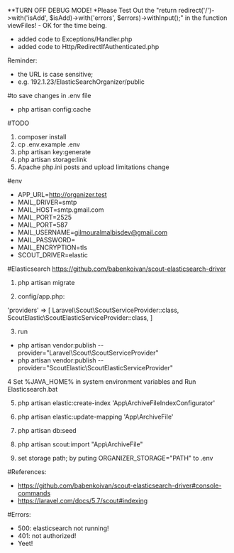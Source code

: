 **TURN OFF DEBUG MODE!
*Please Test Out the "return redirect('/')->with('isAdd', $isAdd)->with('errors', $errors)->withInput();" in the function viewFiles! - OK for the time being.


- added code to Exceptions/Handler.php
- added code to Http/RedirectIfAuthenticated.php

Reminder:
- the URL is case sensitive; 
- e.g. 192.1.23/ElasticSearchOrganizer/public 


#to save changes in .env file
- php artisan config:cache 


#TODO
1. composer install
2. cp .env.example .env
3. php artisan key:generate
4. php artisan storage:link
5. Apache php.ini posts and upload limitations change

#env
- APP_URL=http://organizer.test
- MAIL_DRIVER=smtp
- MAIL_HOST=smtp.gmail.com
- MAIL_PORT=2525
- MAIL_PORT=587
- MAIL_USERNAME=gilmouralmalbisdev@gmail.com
- MAIL_PASSWORD=
- MAIL_ENCRYPTION=tls
- SCOUT_DRIVER=elastic

#Elasticsearch
https://github.com/babenkoivan/scout-elasticsearch-driver

1. php artisan migrate 

2. config/app.php:

'providers' => [
    Laravel\Scout\ScoutServiceProvider::class,
    ScoutElastic\ScoutElasticServiceProvider::class,
]

3. run 
- php artisan vendor:publish --provider="Laravel\Scout\ScoutServiceProvider"
- php artisan vendor:publish --provider="ScoutElastic\ScoutElasticServiceProvider"

4 Set %JAVA_HOME% in system environment variables and Run Elasticsearch.bat

5. php artisan elastic:create-index 'App\ArchiveFileIndexConfigurator'

6. php artisan elastic:update-mapping 'App\ArchiveFile'

7. php artisan db:seed

8. php artisan scout:import "App\ArchiveFile"

9. set storage path; by puting ORGANIZER_STORAGE="PATH" to .env

#References:
- https://github.com/babenkoivan/scout-elasticsearch-driver#console-commands
- https://laravel.com/docs/5.7/scout#indexing

#Errors:
- 500: elasticsearch not running!
- 401: not authorized!
- Yeet!
